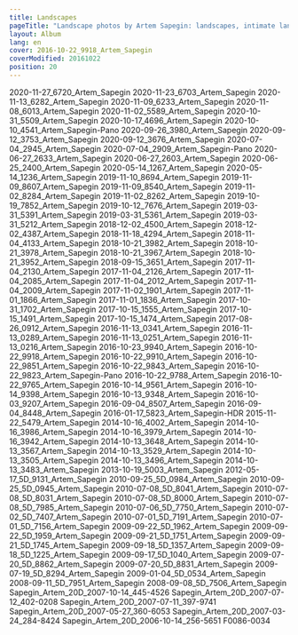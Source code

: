 ```yaml
---
title: Landscapes
pageTitle: "Landscape photos by Artem Sapegin: landscapes, intimate landscapes and nature"
layout: Album
lang: en
cover: 2016-10-22_9918_Artem_Sapegin
coverModified: 20161022
position: 20
---
```


2020-11-27_6720_Artem_Sapegin
2020-11-23_6703_Artem_Sapegin
2020-11-13_6282_Artem_Sapegin
2020-11-09_6233_Artem_Sapegin
2020-11-08_6013_Artem_Sapegin
2020-11-02_5589_Artem_Sapegin
2020-10-31_5509_Artem_Sapegin
2020-10-17_4696_Artem_Sapegin
2020-10-10_4541_Artem_Sapegin-Pano
2020-09-26_3980_Artem_Sapegin
2020-09-12_3753_Artem_Sapegin
2020-09-12_3676_Artem_Sapegin
2020-07-04_2945_Artem_Sapegin
2020-07-04_2909_Artem_Sapegin-Pano
2020-06-27_2633_Artem_Sapegin
2020-06-27_2603_Artem_Sapegin
2020-06-25_2400_Artem_Sapegin
2020-05-14_1267_Artem_Sapegin
2020-05-14_1236_Artem_Sapegin
2019-11-10_8694_Artem_Sapegin
2019-11-09_8607_Artem_Sapegin
2019-11-09_8540_Artem_Sapegin
2019-11-02_8284_Artem_Sapegin
2019-11-02_8262_Artem_Sapegin
2019-10-19_7852_Artem_Sapegin
2019-10-12_7676_Artem_Sapegin
2019-03-31_5391_Artem_Sapegin
2019-03-31_5361_Artem_Sapegin
2019-03-31_5212_Artem_Sapegin
2018-12-02_4500_Artem_Sapegin
2018-12-02_4387_Artem_Sapegin
2018-11-18_4294_Artem_Sapegin
2018-11-04_4133_Artem_Sapegin
2018-10-21_3982_Artem_Sapegin
2018-10-21_3978_Artem_Sapegin
2018-10-21_3967_Artem_Sapegin
2018-10-21_3952_Artem_Sapegin
2018-09-15_3651_Artem_Sapegin
2017-11-04_2130_Artem_Sapegin
2017-11-04_2126_Artem_Sapegin
2017-11-04_2085_Artem_Sapegin
2017-11-04_2012_Artem_Sapegin
2017-11-04_2009_Artem_Sapegin
2017-11-02_1901_Artem_Sapegin
2017-11-01_1866_Artem_Sapegin
2017-11-01_1836_Artem_Sapegin
2017-10-31_1702_Artem_Sapegin
2017-10-15_1555_Artem_Sapegin
2017-10-15_1491_Artem_Sapegin
2017-10-15_1474_Artem_Sapegin
2017-08-26_0912_Artem_Sapegin
2016-11-13_0341_Artem_Sapegin
2016-11-13_0289_Artem_Sapegin
2016-11-13_0251_Artem_Sapegin
2016-11-13_0216_Artem_Sapegin
2016-10-23_9940_Artem_Sapegin
2016-10-22_9918_Artem_Sapegin
2016-10-22_9910_Artem_Sapegin
2016-10-22_9851_Artem_Sapegin
2016-10-22_9843_Artem_Sapegin
2016-10-22_9823_Artem_Sapegin-Pano
2016-10-22_9788_Artem_Sapegin
2016-10-22_9765_Artem_Sapegin
2016-10-14_9561_Artem_Sapegin
2016-10-14_9398_Artem_Sapegin
2016-10-13_9348_Artem_Sapegin
2016-10-03_9207_Artem_Sapegin
2016-09-04_8507_Artem_Sapegin
2016-09-04_8448_Artem_Sapegin
2016-01-17_5823_Artem_Sapegin-HDR
2015-11-22_5479_Artem_Sapegin
2014-10-16_4002_Artem_Sapegin
2014-10-16_3986_Artem_Sapegin
2014-10-16_3979_Artem_Sapegin
2014-10-16_3942_Artem_Sapegin
2014-10-13_3648_Artem_Sapegin
2014-10-13_3567_Artem_Sapegin
2014-10-13_3529_Artem_Sapegin
2014-10-13_3505_Artem_Sapegin
2014-10-13_3496_Artem_Sapegin
2014-10-13_3483_Artem_Sapegin
2013-10-19_5003_Artem_Sapegin
2012-05-17_5D_9131_Artem_Sapegin
2010-09-25_5D_0984_Artem_Sapegin
2010-09-25_5D_0945_Artem_Sapegin
2010-07-08_5D_8041_Artem_Sapegin
2010-07-08_5D_8031_Artem_Sapegin
2010-07-08_5D_8000_Artem_Sapegin
2010-07-08_5D_7985_Artem_Sapegin
2010-07-06_5D_7750_Artem_Sapegin
2010-07-02_5D_7407_Artem_Sapegin
2010-07-01_5D_7191_Artem_Sapegin
2010-07-01_5D_7156_Artem_Sapegin
2009-09-22_5D_1962_Artem_Sapegin
2009-09-22_5D_1959_Artem_Sapegin
2009-09-21_5D_1751_Artem_Sapegin
2009-09-21_5D_1745_Artem_Sapegin
2009-09-18_5D_1357_Artem_Sapegin
2009-09-18_5D_1225_Artem_Sapegin
2009-09-17_5D_1040_Artem_Sapegin
2009-07-20_5D_8862_Artem_Sapegin
2009-07-20_5D_8831_Artem_Sapegin
2009-07-19_5D_8294_Artem_Sapegin
2009-01-04_5D_0534_Artem_Sapegin
2008-09-11_5D_7951_Artem_Sapegin
2008-09-08_5D_7506_Artem_Sapegin
Sapegin_Artem_20D_2007-10-14_445-4526
Sapegin_Artem_20D_2007-07-12_402-0208
Sapegin_Artem_20D_2007-07-11_397-9741
Sapegin_Artem_20D_2007-05-27_360-6053
Sapegin_Artem_20D_2007-03-24_284-8424
Sapegin_Artem_20D_2006-10-14_256-5651
F0086-0034

